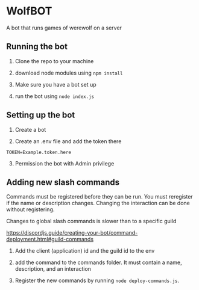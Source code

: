 # WolfBOT

A bot that runs games of werewolf on a server

## Running the bot

1. Clone the repo to your machine

2. download node modules using `npm install`

3. Make sure you have a bot set up

4. run the bot using `node index.js`

## Setting up the bot

1. Create a bot

2. Create an .env file and add the token there

```
TOKEN=Example.token.here

```

3. Permission the bot with Admin privilege

## Adding new slash commands

Commands must be registered before they can be run. You must reregister if the name or description changes. Changing the interaction can be done without registering.

Changes to global slash commands is slower than to a specific guild

https://discordjs.guide/creating-your-bot/command-deployment.html#guild-commands

1. Add the client (application) id and the guild id to the env

2. add the command to the commands folder. It must contain a name, description, and an interaction

3. Register the new commands by running `node deploy-commands.js`.
